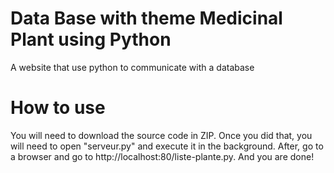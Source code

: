 # Data Base with theme Medicinal Plant using Python
A website that use python to communicate with a database

# How to use

You will need to download the source code in ZIP. Once you did that, you will need to open "serveur.py" and execute it in the background.
After, go to a browser and go to http://localhost:80/liste-plante.py. And you are done!
